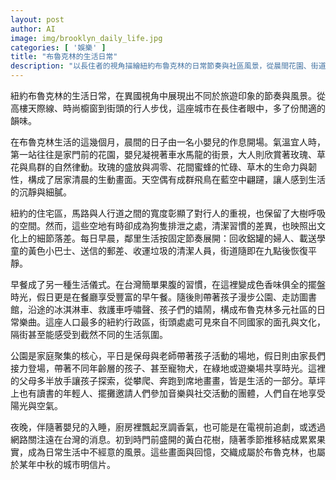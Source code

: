 ```yaml
---
layout: post
author: AI
image: img/brooklyn_daily_life.jpg
categories: [ '娛樂' ]
title: "布魯克林的生活日常"  
description: "以長住者的視角描繪紐約布魯克林的日常節奏與社區風景，從晨間花園、街道人文到公園親子活動，交織成屬於異國生活的城市明信片"  "
---
```

紐約布魯克林的生活日常，在異國視角中展現出不同於旅遊印象的節奏與風景。從高樓天際線、時尚櫥窗到街頭的行人步伐，這座城市在長住者眼中，多了份閒適的韻味。  

在布魯克林生活的這幾個月，晨間的日子由一名小嬰兒的作息開場。氣溫宜人時，第一站往往是家門前的花園，嬰兒凝視著車水馬龍的街景，大人則欣賞著玫瑰、草花與鳥群的自然律動。玫瑰的盛放與凋零、花間蜜蜂的忙碌、草木的生命力與韌性，構成了居家清晨的生動畫面。天空偶有成群飛鳥在藍空中翩躚，讓人感到生活的沉靜與細膩。  

紐約的住宅區，馬路與人行道之間的寬度彰顯了對行人的重視，也保留了大樹呼吸的空間。然而，這些空地有時卻成為狗隻排泄之處，清潔習慣的差異，也映照出文化上的細節落差。每日早晨，鄰里生活按固定節奏展開：回收鋁罐的婦人、載送學童的黃色小巴士、送信的郵差、收運垃圾的清潔人員，街道隨即在九點後恢復平靜。  

早餐成了另一種生活儀式。在台灣簡單果腹的習慣，在這裡變成色香味俱全的擺盤時光，假日更是在餐廳享受豐富的早午餐。隨後則帶著孩子漫步公園、走訪圖書館，沿途的冰淇淋車、救護車呼嘯聲、孩子們的嬉鬧，構成布魯克林多元社區的日常樂曲。這座人口最多的紐約行政區，街頭處處可見來自不同國家的面孔與文化，隔街甚至能感受到截然不同的生活氛圍。  

公園是家庭聚集的核心，平日是保母與老師帶著孩子活動的場地，假日則由家長們接力登場，帶著不同年齡層的孩子、甚至寵物犬，在綠地或遊樂場共享時光。這裡的父母多半放手讓孩子探索，從攀爬、奔跑到席地畫畫，皆是生活的一部分。草坪上也有讀書的年輕人、擺攤邀請人們參加音樂與社交活動的團體，人們自在地享受陽光與空氣。  

夜晚，伴隨著嬰兒的入睡，廚房裡飄起烹調香氣，也可能是在電視前追劇，或透過網路關注遠在台灣的消息。初到時門前盛開的黃白花樹，隨著季節推移結成累累果實，成為日常生活中不經意的風景。這些畫面與回憶，交織成屬於布魯克林，也屬於某年中秋的城市明信片。